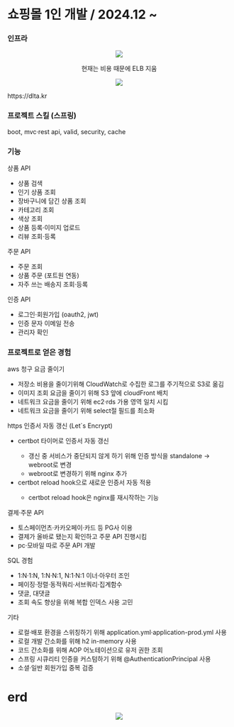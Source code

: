 <h1>쇼핑몰 1인 개발 / 2024.12 ~ </h1>

### 인프라
<p align="center">
<img src="https://github.com/user-attachments/assets/cd62fb35-4615-4a69-bf6a-197f93bc2a7e"/>
</p>
<p align="center">현재는 비용 때문에 ELB 지움</p>

<p align="center">
<img src="https://github.com/user-attachments/assets/831eec69-3ccc-462a-97be-e23b4810b380"/>
</p>

<p>https://dlta.kr</p>

### 프로젝트 스킬 (스프링)
boot, mvc·rest api, valid, security, cache

### 기능
상품 API
<ul>
 <li>상품 검색</li>
 <li>인기 상품 조회</li>
 <li>장바구니에 담긴 상품 조회</li>
 <li>카테고리 조회</li>
 <li>색상 조회</li>
 <li>상품 등록·이미지 업로드</li>
 <li>리뷰 조회·등록</li>
</ul>

주문 API
<ul>
 <li>주문 조회</li>
 <li>상품 주문 (포트원 연동)</li>
 <li>자주 쓰는 배송지 조회·등록</li>
</ul>

인증 API
<ul>
  <li>로그인·회원가입 (oauth2, jwt)</li>
  <li>인증 문자 이메일 전송</li>
  <li>관리자 확인</li>
</ul>

### 프로젝트로 얻은 경험
aws 청구 요금 줄이기
<ul>
 <li>저장소 비용을 줄이기위해 CloudWatch로 수집한 로그를 주기적으로 S3로 옮김</li>
 <li>이미지 조회 요금을 줄이기 위해 S3 앞에 cloudFront 배치</li>
 <li>네트워크 요금을 줄이기 위해 ec2·rds 가용 영역 일치 시킴 </li>
 <li>네트워크 요금을 줄이기 위해 select절 필드를 최소화</li>
</ul>

https 인증서 자동 갱신 (Let`s Encrypt)
<ul>
  <li>certbot 타이머로 인증서 자동 갱신</li>
   <ul>
      <li>갱신 중 서비스가 중단되지 않게 하기 위해 인증 방식을 standalone → webroot로 변경</li>
      <li>webroot로 변경하기 위해 nginx 추가</li>
   </ul>
  <li>certbot reload hook으로 새로운 인증서 자동 적용</li>
   <ul>
      <li>certbot reload hook은 nginx를 재시작하는 기능</li>
   </ul>
</ul>

결제·주문 API
<ul>
 <li>토스페이먼츠·카카오페이·카드 등 PG사 이용</li>
 <li>결제가 올바로 됐는지 확인하고 주문 API 진행시킴</li>
 <li>pc·모바일 따로 주문 API 개발</li>
</ul>

SQL 경험
<ul>
 <li>1:N·1:N, 1:N·N:1, N:1·N:1 이너·아우터 조인</li>
 <li>페이징·정렬·동적쿼리·서브쿼리·집계함수</li>
 <li>댓글, 대댓글</li>
 <li>조회 속도 향상을 위해 복합 인덱스 사용 고민</li>
</ul>

기타
<ul>
 <li>로컬·배포 환경을 스위칭하기 위해 application.yml·application-prod.yml 사용</li>
 <li>로컬 개발 간소화를 위해 h2 in-memory 사용</li>
 <li>코드 간소화를 위해 AOP 어노테이션으로 유저 권한 조회</li>
 <li>스프링 시큐리티 인증을 커스텀하기 위해 @AuthenticationPrincipal 사용</li>
 <li>소셜·일반 회원가입 중복 검증</li>
</ul>

<h1>erd</h1>
<p align="center">
<img src="https://github.com/user-attachments/assets/69455699-3fa4-4dd0-9ee9-ce8ea3284cd4"/>
</p>
